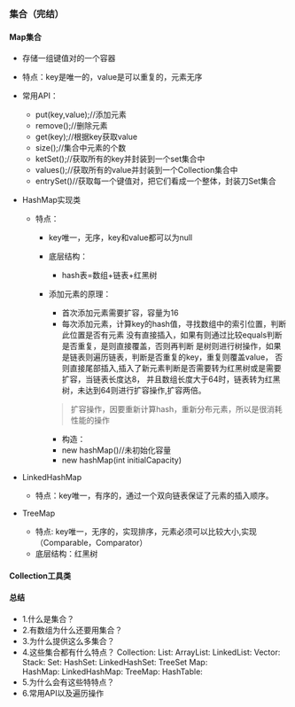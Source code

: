 ### 集合（完结）

#### Map集合

* 存储一组键值对的一个容器

* 特点：key是唯一的，value是可以重复的，元素无序
* 常用API：
    * put(key,value);//添加元素
    * remove();//删除元素
    * get(key);//根据key获取value
    * size();//集合中元素的个数
    * ketSet();//获取所有的key并封装到一个set集合中
    * values();//获取所有的value并封装到一个Collection集合中
    * entrySet()//获取每一个键值对，把它们看成一个整体，封装刀Set集合

* HashMap实现类
    * 特点：
        * key唯一，无序，key和value都可以为null
        * 底层结构：
            * hash表=数组+链表+红黑树
        * 添加元素的原理：
            * 首次添加元素需要扩容，容量为16
            * 每次添加元素，计算key的hash值，寻找数组中的索引位置，判断此位置是否有元素 
            没有直接插入，如果有则通过比较equals判断是否重复，是则直接覆盖，否则再判断
            是树则进行树操作，如果是链表则遍历链表，判断是否重复的key，重复则覆盖value，
            否则直接尾部插入,插入了新元素判断是否需要转为红黑树或是需要扩容，当链表长度达8，
            并且数组长度大于64时，链表转为红黑树，未达到64则进行扩容操作,扩容两倍。
            > 扩容操作，因要重新计算hash，重新分布元素，所以是很消耗性能的操作  
        
            * 构造：
            * new hashMap()//未初始化容量
            * new hashMap(int initialCapacity)
            
* LinkedHashMap
    * 特点：key唯一，有序的，通过一个双向链表保证了元素的插入顺序。          
    
* TreeMap
    * 特点: key唯一，无序的，实现排序，元素必须可以比较大小,实现（Comparable，Comparator）    
    * 底层结构：红黑树
    
#### Collection工具类

#### 总结    

* 1.什么是集合？
* 2.有数组为什么还要用集合？
* 3.为什么提供这么多集合？
* 4.这些集合都有什么特点？
    Collection:
        List:
            ArrayList:
            LinkedList:
            Vector:
                Stack:
        Set:
            HashSet:
            LinkedHashSet:
            TreeSet
    Map:    
        HashMap:
            LinkedHashMap:
        TreeMap:
        HashTable:
* 5.为什么会有这些特特点？
* 6.常用API以及遍历操作